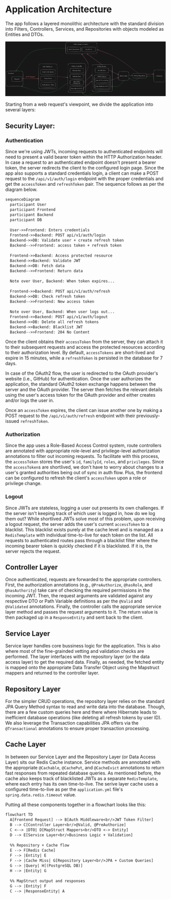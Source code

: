 # Application Architecture

The app follows a layered monolithic architecture with the standard division into Filters, Controllers, Services, and Repositories with objects modeled as Entities and DTOs.

![Image showing the app architecture](./image.png)


Starting from a web request's viewpoint, we divide the application into several layers:

## **Security Layer**: 

### Authentication 

Since we're using JWTs, incoming requests to authenticated endpoints will need to present a valid bearer token within the HTTP Authorization header. In case a request to an authenticated endpoint doesn't present a bearer token, the server redirects the client to the configured login page. Since the app also supports a standard credentials login, a client can make a POST request to the `/api/v1/auth/login` endpoint with the proper credentials and get the `accessToken` and `refreshToken` pair. The sequence follows as per the diagram below.

```mermaid
sequenceDiagram
  participant User
  participant Frontend
  participant Backend
  participant DB

  User->>Frontend: Enters credentials
  Frontend->>Backend: POST api/v1/auth/login
  Backend->>DB: Validate user + create refresh token
  Backend-->>Frontend: access token + refresh token

  Frontend->>Backend: Access protected resource
  Backend->>Backend: Validate JWT
  Backend->>DB: Fetch data
  Backend-->>Frontend: Return data

  Note over User, Backend: When token expires...

  Frontend->>Backend: POST api/v1/auth/refresh
  Backend->>DB: Check refresh token
  Backend-->>Frontend: New access token

  Note over User, Backend: When user logs out...
  Frontend->>Backend: POST api/v1/auth/logout
  Backend->>DB: Delete all refresh tokens
  Backend->>Backend: Blacklist JWT
  Backend-->>Frontend: 204 No Content
```

Once the client obtains their `accessToken` from the server, they can attach it to their subsequent requests and access the protected resources according to their authorization level. By default, `accessTokens` are short-lived and expire in 15 minutes, while a `refreshToken` is persisted in the database for 7 days.

In case of the OAuth2 flow, the user is redirected to the OAuth provider's website (i.e., GitHub) for authentication. Once the user authorizes the application, the standard OAuth2 token exchange happens between the server and the OAuth provider. The server then fetches the relevant details using the user's access token for the OAuth provider and either creates and/or logs the user in.

Once an `accessToken` expires, the client can issue another one by making a POST request to the `/api/v1/auth/refresh` endpoint with their previously-issued `refreshToken`.

### Authorization

Since the app uses a Role-Based Access Control system, route controllers are annotated with appropriate role-level and privilege-level authorization annotations to filter out incoming requests. To facilitate with this process, the `accessToken` stores the user's `id`, `familyId`, `roles`, and `privileges`. Since the `accessToken`s are shortlived, we don't have to worry about changes to a user's granted authorities being out of sync in auth flow. Plus, the frontend can be configured to refresh the client's `accessToken` upon a role or privilege change.

### Logout

Since JWTs are stateless, logging a user out presents its own challenges. If the server isn't keeping track of which user is logged in, how do we log them out? While shortlived JWTs solve most of this problem, upon receiving a logout request, the server adds the user's current `accessToken` to a blacklist. This blacklist exists purely at the cache level and is managed as a `RedisTemplate` with individual time-to-live for each token on the list. All requests to authenticated routes pass through a blacklist filter where the incoming bearer token is quickly checked if it is blacklisted. If it is, the server rejects the request.


## Controller Layer

Once authenticated, requests are forwarded to the appropriate controllers. First, the authorization annotations (e.g., `@PreAuthorize`, `@hasRole`, and `@hasAuthority`) take care of checking the required permissions in the incoming JWT. Then, the request arguments are validated against any respective DTO or Path Variable definitions as per the `@Valid` and `@Validated` annotations. Finally, the controller calls the appropriate service layer method and passes the request arguments to it. The return value is then packaged up in a `ResponseEntity` and sent back to the client.

## Service Layer

Service layer handles core bussiness logic for the application. This is also where most of the fine-grainded vetting and validation checks are performed. The layer interfaces with the repository layer (or the data access layer) to get the required data. Finally, as needed, the fetched entity is mapped onto the appropriate Data Transfer Object using the Mapstruct mappers and returned to the controller layer.


## Repository Layer

For the simpler CRUD operations, the repository layer relies on the standard JPA Query Method syntax to read and write data into the database. Though, there are a few custom queries here and there where Hibernate leads to inefficient database operations (like deleting all refresh tokens by user ID). We also leverage the Transaction capabilities JPA offers via the `@Transactional` annotations to ensure proper transaction processing.

## Cache Layer

In between our Service Layer and the Repository Layer (or Data Access Layer) sits our Redis Cache instance. Service methods are annotated with the appropriate `@Cachable`, `@CachePut`, and `@CacheEvict` annotations to return fast responses from repeated database queries. As mentioned before, the cache also keeps track of blacklisted JWTs as a separate `RedisTemplate`, where each entry has its own time-to-live. The serive layer cache uses a configured time-to-live as per the `application.yml` file's `spring.data.redis.timeout` value.

Putting all these components together in a flowchart looks like this:

```mermaid
flowchart TD
  A[Frontend Request] --> B[Auth Middleware<br/>JWT Token Filter]
  B --> C[Controller Layer<br/>@Valid, @PreAuthorize]
  C <--> |DTO| D[MapStruct Mappers<br/>DTO <-> Entity]
  D --> E[Service Layer<br/>Business Logic + Validation]

  %% Repository + Cache flow
  E --> F[Redis Cache]
  F --> |Entity| E
  F --> |Cache Miss| G[Repository Layer<br/>JPA + Custom Queries]
  G --> |Query| H[(PostgreSQL DB)]
  H --> |Entity| G

  %% MapStruct output and responses
  G --> |Entity| F
  C --> |ResponseEntity| A

```
